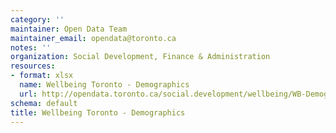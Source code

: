 ```yaml
---
category: ''
maintainer: Open Data Team
maintainer_email: opendata@toronto.ca
notes: ''
organization: Social Development, Finance & Administration
resources:
- format: xlsx
  name: Wellbeing Toronto - Demographics
  url: http://opendata.toronto.ca/social.development/wellbeing/WB-Demographics.xlsx
schema: default
title: Wellbeing Toronto - Demographics
---
```

